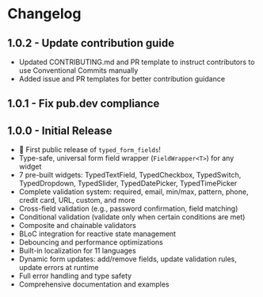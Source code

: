 # Changelog

## 1.0.2 - Update contribution guide

- Updated CONTRIBUTING.md and PR template to instruct contributors to use Conventional Commits manually
- Added issue and PR templates for better contribution guidance

## 1.0.1 - Fix pub.dev compliance

## 1.0.0 - Initial Release

- 🎉 First public release of `typed_form_fields`!
- Type-safe, universal form field wrapper (`FieldWrapper<T>`) for any widget
- 7 pre-built widgets: TypedTextField, TypedCheckbox, TypedSwitch, TypedDropdown, TypedSlider, TypedDatePicker, TypedTimePicker
- Complete validation system: required, email, min/max, pattern, phone, credit card, URL, custom, and more
- Cross-field validation (e.g., password confirmation, field matching)
- Conditional validation (validate only when certain conditions are met)
- Composite and chainable validators
- BLoC integration for reactive state management
- Debouncing and performance optimizations
- Built-in localization for 11 languages
- Dynamic form updates: add/remove fields, update validation rules, update errors at runtime
- Full error handling and type safety
- Comprehensive documentation and examples
